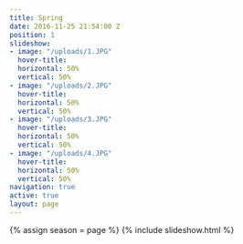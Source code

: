```yaml
---
title: Spring
date: 2016-11-25 21:54:00 Z
position: 1
slideshow:
- image: "/uploads/1.JPG"
  hover-title: 
  horizontal: 50%
  vertical: 50%
- image: "/uploads/2.JPG"
  hover-title: 
  horizontal: 50%
  vertical: 50%
- image: "/uploads/3.JPG"
  hover-title: 
  horizontal: 50%
  vertical: 50%
- image: "/uploads/4.JPG"
  hover-title: 
  horizontal: 50%
  vertical: 50%
navigation: true
active: true
layout: page
---
```


{% assign season = page %}
{% include slideshow.html %}